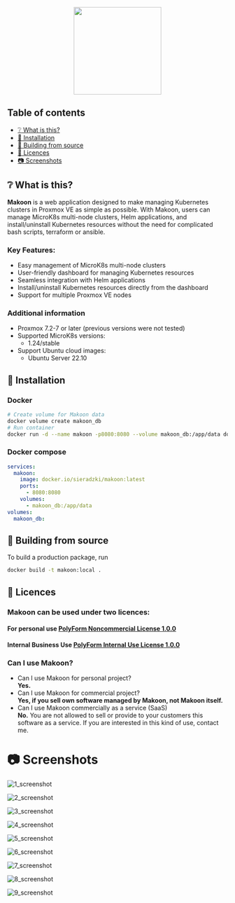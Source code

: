 <p align="center">
  <img src="./makoon/src-web/src/assets/images/makonn_logo.svg" width="200" height="200">
</p>

## Table of contents

- [:grey_question: What is this?](#grey_question-what-is-this)
- [:pushpin: Installation](#pushpin-installation)
- [:hammer: Building from source](#hammer-building-from-source)
- [:blue_book: Licences](#blue_book-licences)
- [:camera: Screenshots](#camera-screenshots)

## :grey_question: What is this?

**Makoon** is a web application designed to make managing Kubernetes clusters in Proxmox VE as simple as possible.
With Makoon, users can manage MicroK8s multi-node clusters, Helm applications, and install/uninstall Kubernetes
resources without the need for complicated bash scripts, terraform or ansible.

### Key Features:

* Easy management of MicroK8s multi-node clusters
* User-friendly dashboard for managing Kubernetes resources
* Seamless integration with Helm applications
* Install/uninstall Kubernetes resources directly from the dashboard
* Support for multiple Proxmox VE nodes

### Additional information

* Proxmox 7.2-7 or later (previous versions were not tested)
* Supported MicroK8s versions:
    * 1.24/stable
* Support Ubuntu cloud images:
    * Ubuntu Server 22.10

## :pushpin: Installation

### Docker

```bash
# Create volume for Makoon data
docker volume create makoon_db
# Run container
docker run -d --name makoon -p8080:8080 --volume makoon_db:/app/data docker.io/sieradzki/makoon:latest
```

### Docker compose

```yaml
services:
  makoon:
    image: docker.io/sieradzki/makoon:latest
    ports:
      - 8080:8080
    volumes:
      - makoon_db:/app/data
volumes:
  makoon_db:
```

## :hammer: Building from source

To build a production package, run

```bash
docker build -t makoon:local .
```

## :blue_book: Licences

### Makoon can be used under two licences:

#### For personal use [PolyForm Noncommercial License 1.0.0](./LICENCE)

#### Internal Business Use [PolyForm Internal Use License 1.0.0](./LICENCE_INTERNAL_USE)

### Can I use Makoon?
- Can I use Makoon for personal project?\
**Yes.**
- Can I use Makoon for commercial project?\
**Yes, if you sell own software managed by Makoon, not Makoon itself.**
- Can I use Makoon commercially as a service (SaaS)\
**No.** You are not allowed to sell or provide to your customers this software as a service.
If you are interested in this kind of use, contact me. 

# :camera: Screenshots

![1_screenshot](./doc/screenshots/1_login.png)

![2_screenshot](./doc/screenshots/2_1_create_cluster_settings.png)

![3_screenshot](./doc/screenshots/2_2_create_cluster_nodes.png)

![4_screenshot](./doc/screenshots/3_list_of_clusters.png)

![5_screenshot](./doc/screenshots/4_1_cluster_details.png)

![6_screenshot](./doc/screenshots/4_2_helm_apps.png)

![7_screenshot](./doc/screenshots/4_3_add_chart.png)

![8_screenshot](./doc/screenshots/4_4_workload.png)

![9_screenshot](./doc/screenshots/4_5_logs.png)
